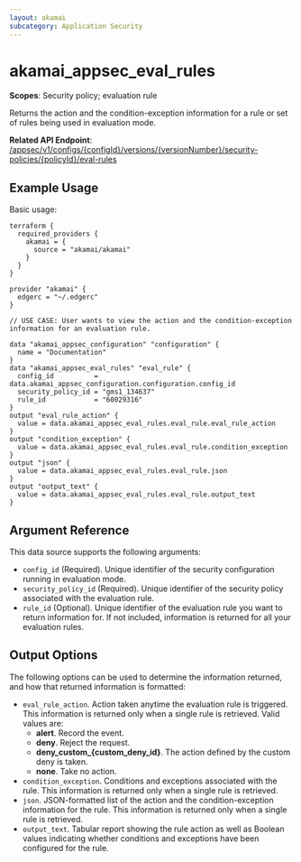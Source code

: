 ```yaml
---
layout: akamai
subcategory: Application Security
---
```


# akamai_appsec_eval_rules

**Scopes**: Security policy; evaluation rule

Returns the action and the condition-exception information for a rule or set of rules being used in evaluation mode.

**Related API Endpoint**: [/appsec/v1/configs/{configId}/versions/{versionNumber}/security-policies/{policyId}/eval-rules](https://techdocs.akamai.com/application-security/reference/get-policy-eval-rules)

## Example Usage

Basic usage:

```
terraform {
  required_providers {
    akamai = {
      source = "akamai/akamai"
    }
  }
}

provider "akamai" {
  edgerc = "~/.edgerc"
}

// USE CASE: User wants to view the action and the condition-exception information for an evaluation rule.

data "akamai_appsec_configuration" "configuration" {
  name = "Documentation"
}
data "akamai_appsec_eval_rules" "eval_rule" {
  config_id          = data.akamai_appsec_configuration.configuration.config_id
  security_policy_id = "gms1_134637"
  rule_id            = "60029316"
}
output "eval_rule_action" {
  value = data.akamai_appsec_eval_rules.eval_rule.eval_rule_action
}
output "condition_exception" {
  value = data.akamai_appsec_eval_rules.eval_rule.condition_exception
}
output "json" {
  value = data.akamai_appsec_eval_rules.eval_rule.json
}
output "output_text" {
  value = data.akamai_appsec_eval_rules.eval_rule.output_text
}
```

## Argument Reference

This data source supports the following arguments:

- `config_id` (Required). Unique identifier of the security configuration running in evaluation mode.
- `security_policy_id` (Required). Unique identifier of the security policy associated with the evaluation rule.
- `rule_id` (Optional). Unique identifier of the evaluation rule you want to return information for. If not included, information is returned for all your evaluation rules.

## Output Options

The following options can be used to determine the information returned, and how that returned information is formatted:

- `eval_rule_action`. Action taken anytime the evaluation rule is triggered. This information is returned only when a single rule is retrieved. Valid values are:
  - **alert**. Record the event.
  - **deny**. Reject the request.
  - **deny_custom_{custom_deny_id}**. The action defined by the custom deny is taken.
  - **none**. Take no action.
- `condition_exception`. Conditions and exceptions associated with the rule. This information is returned only when a single rule is retrieved.
- `json`. JSON-formatted list of the action and the condition-exception information for the rule. This information is returned only when a single rule is retrieved.
- `output_text`. Tabular report showing the rule action as well as Boolean values indicating whether conditions and exceptions have been configured for the rule.
